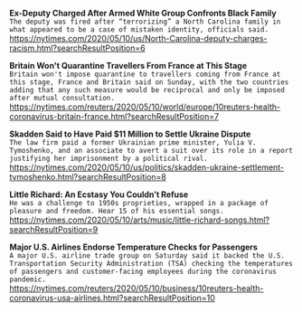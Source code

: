 **Ex-Deputy Charged After Armed White Group Confronts Black Family**\
`The deputy was fired after “terrorizing” a North Carolina family in what appeared to be a case of mistaken identity, officials said.`\
https://nytimes.com/2020/05/10/us/North-Carolina-deputy-charges-racism.html?searchResultPosition=6

**Britain Won't Quarantine Travellers From France at This Stage**\
`Britain won't impose quarantine to travellers coming from France at this stage, France and Britain said on Sunday, with the two countries adding that any such measure would be reciprocal and only be imposed after mutual consultation.`\
https://nytimes.com/reuters/2020/05/10/world/europe/10reuters-health-coronavirus-britain-france.html?searchResultPosition=7

**Skadden Said to Have Paid $11 Million to Settle Ukraine Dispute**\
`The law firm paid a former Ukrainian prime minister, Yulia V. Tymoshenko, and an associate to avert a suit over its role in a report justifying her imprisonment by a political rival.`\
https://nytimes.com/2020/05/10/us/politics/skadden-ukraine-settlement-tymoshenko.html?searchResultPosition=8

**Little Richard: An Ecstasy You Couldn’t Refuse**\
`He was a challenge to 1950s proprieties, wrapped in a package of pleasure and freedom. Hear 15 of his essential songs.`\
https://nytimes.com/2020/05/10/arts/music/little-richard-songs.html?searchResultPosition=9

**Major U.S. Airlines Endorse Temperature Checks for Passengers**\
`A major U.S. airline trade group on Saturday said it backed the U.S. Transportation Security Administration (TSA) checking the temperatures of passengers and customer-facing employees during the coronavirus pandemic.`\
https://nytimes.com/reuters/2020/05/10/business/10reuters-health-coronavirus-usa-airlines.html?searchResultPosition=10


